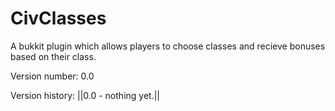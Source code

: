 CivClasses
==========

A bukkit plugin which allows players to choose classes and recieve bonuses based on their class.

Version number: 0.0

Version history:
||0.0 - nothing yet.||